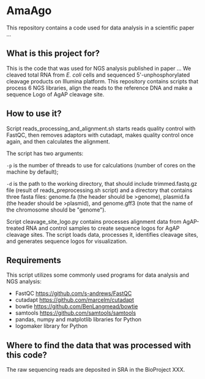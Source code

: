 # AmaAgo
This repository contains a code used for data analysis in a scientific paper ...

## What is this project for?
This is the code that was used for NGS analysis published in paper ...
We cleaved total RNA from *E. coli* cells and sequenced 5'-unphosphorylated cleavage products on Illumina platform.
This repository contains scripts that process 6 NGS libraries, align the reads to the reference DNA and make a sequence Logo of AgAP cleavage site.

## How to use it?


Script reads_processing_and_alignment.sh starts reads quality control with FastQC, then removes adaptors with cutadapt, makes quality control once again, and then calculates the alignment.

The script has two arguments:
 
  `-p` is the number of threads to use for calculations (number of cores on the machine by default);
 
  `-d` is the path to the working directory, that should include trimmed.fastq.gz file (result of reads_preprocessing.sh script) and a directory that contains three fasta files: genome.fa (the header should be >genome), plasmid.fa (the header should be >plasmid), and genome.gff3 (note that the name of the chromosome should be "genome").
 
Script cleavage_site_logo.py contains processes alignment data from AgAP-treated RNA and control samples to create sequence logos for AgAP cleavage sites. The script loads data, processes it, identifies cleavage sites, and generates sequence logos for visualization.


## Requirements
This script utilizes some commonly used programs for data analysis and NGS analysis:
- FastQC https://github.com/s-andrews/FastQC
- cutadapt https://github.com/marcelm/cutadapt
- bowtie https://github.com/BenLangmead/bowtie
- samtools https://github.com/samtools/samtools
- pandas, numpy and matplotlib libraries for Python
- logomaker library for Python

 ## Where to find the data that was processed with this code?
 The raw sequencing reads are deposited in SRA in the BioProject XXX.
